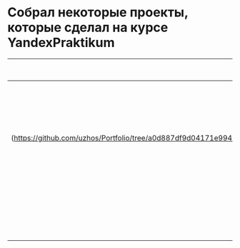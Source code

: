 # Собрал некоторые проекты, которые сделал на курсе YandexPraktikum

|# | Наименование проекта | Задачи | Стек |
|:----------:|:----------:|:----------:| :----------:|
| 1   | [Исследования рынка общепита в Москве для принятия решения об
открытии нового заведения](https://github.com/uzhos/Portfolio/tree/a0d887df9d04171e994667387de4275f40927703/%D0%9A%D0%B0%D0%BA%20%D1%80%D0%B0%D1%81%D1%81%D0%BA%D0%B0%D0%B7%D0%B0%D1%82%D1%8C%20%D0%B8%D1%81%D1%82%D0%BE%D1%80%D0%B8%D1%8E%20%D1%81%20%D0%BF%D0%BE%D0%BC%D0%BE%D1%89%D1%8C%D1%8E%20%D0%B4%D0%B0%D0%BD%D0%BD%D1%8B%D1%85) | Исследование рынка общественного питания на основе открытых данных, подготовка презентации. | Python, Pandas, Seaborn, Matplotlib, Plotly, Визуализация данных |
| 2   | [Исследование опроса клиентов телекоммуникационной компании](https://github.com/uzhos/Portfolio/tree/main/%D0%98%D1%81%D1%81%D0%BB%D0%B5%D0%B4%D0%BE%D0%B2%D0%B0%D0%BD%D0%B8%D0%B5%20%D0%BE%D0%BF%D1%80%D0%BE%D1%81%D0%B0%20%D0%BA%D0%BB%D0%B8%D0%B5%D0%BD%D1%82%D0%BE%D0%B2%20%D1%82%D0%B5%D0%BB%D0%B5%D0%BA%D0%BE%D0%BC%D0%BC%D1%83%D0%BD%D0%B8%D0%BA%D0%B0%D1%86%D0%B8%D0%BE%D0%BD%D0%BD%D0%BE%D0%B9%20%D0%BA%D0%BE%D0%BC%D0%BF%D0%B0%D0%BD%D0%B8%D0%B8) | Исследование данных с результатами опроса, отражающего текущий уровень потребительской лояльности (NPS) клиентов телекоммуникационной компании. | Python, Pandas, SQL, Tableau, Построение дашбордов |
